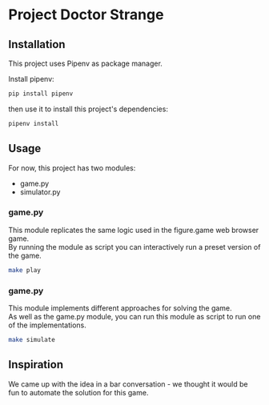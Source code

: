 # Project Doctor Strange

## Installation

This project uses Pipenv as package manager.

Install pipenv:

```bash
pip install pipenv
```

then use it to install this project's dependencies:

```bash
pipenv install
```

## Usage

For now, this project has two modules:
- game.py
- simulator.py

### game.py

This module replicates the same logic used in the figure.game web browser game.  
By running the module as script you can interactively run a preset version of the game.

```bash
make play
```

### game.py

This module implements different approaches for solving the game.  
As well as the game.py module, you can run this module as script to run one of the implementations.

```bash
make simulate
```

## Inspiration

We came up with the idea in a bar conversation - we thought it would be fun to automate the solution for this game.